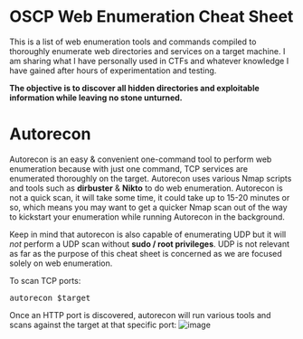 # OSCP Web Enumeration Cheat Sheet

This is a list of web enumeration tools and commands compiled to thoroughly enumerate web directories and services on a target machine. I am sharing what I have personally used in CTFs and whatever knowledge I have gained after hours of experimentation and testing.

**The objective is to discover all hidden directories and exploitable information while leaving no stone unturned.**

# Autorecon
Autorecon is an easy & convenient one-command tool to perform web enumeration because with just one command, TCP services are enumerated thoroughly on the target. Autorecon uses various Nmap scripts and tools such as **dirbuster** & **Nikto** to do web enumeration. Autorecon is not a quick scan, it will take some time, it could take up to 15-20 minutes or so, which means you may want to get a quicker Nmap scan out of the way to kickstart your enumeration while running Autorecon in the background.

Keep in mind that autorecon is also capable of enumerating UDP but it will *not* perform a UDP scan without **sudo / root privileges**. UDP is not relevant as far as the purpose of this cheat sheet is concerned as we are focused solely on web enumeration.

To scan TCP ports:
<pre>autorecon $target </target> </pre>

Once an HTTP port is discovered, autorecon will run various tools and scans against the target at that specific port:
![image](https://github.com/user-attachments/assets/31bce66e-9d81-4396-b0a2-73fab431f37c)

  
